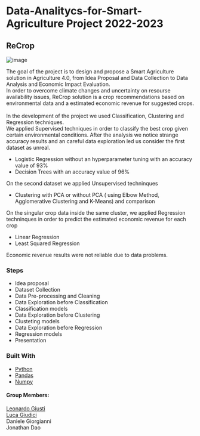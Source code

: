 # Data-Analitycs-for-Smart-Agriculture Project 2022-2023
## ReCrop

![image](https://github.com/giusti-leo/Data-Analitycs-for-Smart-Agriculture/assets/61985313/d77e5bc8-3599-446d-9e5f-c99dc64e3e7c)

The goal of the project is to design and propose a Smart Agriculture solution in Agriculture 4.0, from Idea Proposal and Data Collection to Data Analysis and Economic Impact Evaluation. <br />
In order to overcome climate changes and uncertainty on resourse availability issues, ReCrop solution is a crop recommendations based on environmental data and a estimated economic revenue for suggested crops. <br />
<br />
In the development of the project we used Classification, Clustering and Regression techniques.
<br />
We applied Supervised techniques in order to classify the best crop given certain environmental conditions. After the analysis we notice strange accuracy results and an careful data exploration led us consider the first dataset as unreal.
* Logistic Regression without an hyperparameter tuning with an accuracy value of 93%
* Decision Trees with an accuracy value of 96% 

On the second dataset we applied Unsupervised techninques
* Clustering with PCA or without PCA ( using Elbow Method, Agglomerative Clustering and K-Means) and comparison 

On the singular crop data inside the same cluster, we applied Regression techninques in order to predict the estimated economic revenue for each crop
* Linear Regression
* Least Squared Regression

Economic revenue results were not reliable due to data problems. 

### Steps
* Idea proposal
* Dataset Collection
* Data Pre-processing and Cleaning
* Data Exploration before Classification
* Classification models
* Data Exploration before Clustering
* Clusteting models
* Data Exploration before Regression
* Regression models
* Presentation

### Built With

* [Python](https://www.python.org/)
* [Pandas](https://pandas.pydata.org/)
* [Numpy](https://numpy.org/)

#### Group Members:
[Leonardo Giusti](https://github.com/giusti-leo)
<br />
[Luca Giudici](https://github.com/LucaGiudiciPoliMi)
<br />
Daniele Giorgianni
<br />
Jonathan Dao
